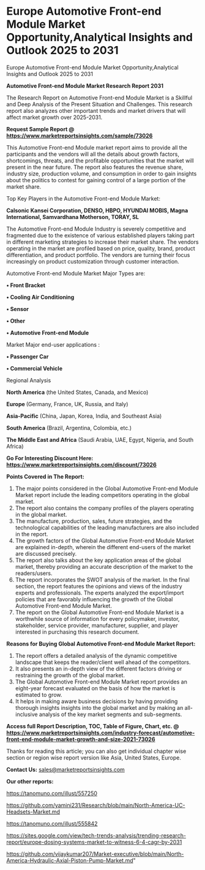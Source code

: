 # Europe Automotive Front-end Module Market Opportunity,Analytical Insights and Outlook 2025 to 2031
Europe Automotive Front-end Module Market Opportunity,Analytical Insights and Outlook 2025 to 2031

<strong>Automotive Front-end Module Market Research Report 2031</strong>

The Research Report on Automotive Front-end Module Market is a Skillful and Deep Analysis of the Present Situation and Challenges. This research report also analyzes other important trends and market drivers that will affect market growth over 2025-2031.

<strong>Request Sample Report @ <a href=https://www.marketreportsinsights.com/sample/73026>https://www.marketreportsinsights.com/sample/73026</a></strong>

This Automotive Front-end Module market report aims to provide all the participants and the vendors will all the details about growth factors, shortcomings, threats, and the profitable opportunities that the market will present in the near future. The report also features the revenue share, industry size, production volume, and consumption in order to gain insights about the politics to contest for gaining control of a large portion of the market share.

Top Key Players in the Automotive Front-end Module Market:

<strong>Calsonic Kansei Corporation, DENSO, HBPO, HYUNDAI MOBIS, Magna International, Samvardhana Motherson, TORAY, SL</strong>

The Automotive Front-end Module Industry is severely competitive and fragmented due to the existence of various established players taking part in different marketing strategies to increase their market share. The vendors operating in the market are profiled based on price, quality, brand, product differentiation, and product portfolio. The vendors are turning their focus increasingly on product customization through customer interaction.

Automotive Front-end Module Market Major Types are:

<strong>• Front Bracket

• Cooling Air Conditioning

• Sensor

• Other

• Automotive Front-end Module</strong>

Market Major end-user applications :

<strong>• Passenger Car

• Commercial Vehicle</strong>

Regional Analysis

</u><strong><b>North America</b></strong> (the United States, Canada, and Mexico)

<strong><b>Europe </b></strong>(Germany, France, UK, Russia, and Italy)

<strong><b>Asia-Pacific</b></strong> (China, Japan, Korea, India, and Southeast Asia)

<strong><b>South America</b></strong> (Brazil, Argentina, Colombia, etc.)

<strong><b>The Middle East and Africa</b></strong> (Saudi Arabia, UAE, Egypt, Nigeria, and South Africa)

<strong>Go For Interesting Discount Here: <a href=https://www.marketreportsinsights.com/discount/73026>https://www.marketreportsinsights.com/discount/73026</a></strong>

<strong>Points Covered in The Report:</strong>
<ol>
  <li>The major points considered in the Global Automotive Front-end Module Market report include the leading competitors operating in the global market.</li>
  <li>The report also contains the company profiles of the players operating in the global market.</li>
  <li>The manufacture, production, sales, future strategies, and the technological capabilities of the leading manufacturers are also included in the report.</li>
  <li>The growth factors of the Global Automotive Front-end Module Market are explained in-depth, wherein the different end-users of the market are discussed precisely.</li>
  <li>The report also talks about the key application areas of the global market, thereby providing an accurate description of the market to the readers/users.</li>
  <li>The report incorporates the SWOT analysis of the market. In the final section, the report features the opinions and views of the industry experts and professionals. The experts analyzed the export/import policies that are favorably influencing the growth of the Global Automotive Front-end Module Market.</li>
  <li>The report on the Global Automotive Front-end Module Market is a worthwhile source of information for every policymaker, investor, stakeholder, service provider, manufacturer, supplier, and player interested in purchasing this research document.</li>
</ol>
<strong>Reasons for Buying Global Automotive Front-end Module Market Report:</strong>

<ol>
  <li>The report offers a detailed analysis of the dynamic competitive landscape that keeps the reader/client well ahead of the competitors.</li>
  <li>It also presents an in-depth view of the different factors driving or restraining the growth of the global market.</li>
  <li>The Global Automotive Front-end Module Market report provides an eight-year forecast evaluated on the basis of how the market is estimated to grow.</li>
  <li>It helps in making aware business decisions by having providing thorough insights insights into the global market and by making an all-inclusive analysis of the key market segments and sub-segments.</li>
</ol>
<strong>Access full Report Description, TOC, Table of Figure, Chart, etc. @ <a href=https://www.marketreportsinsights.com/industry-forecast/automotive-front-end-module-market-growth-and-size-2021-73026>https://www.marketreportsinsights.com/industry-forecast/automotive-front-end-module-market-growth-and-size-2021-73026</a></strong>


Thanks for reading this article; you can also get individual chapter wise section or region wise report version like Asia, United States, Europe.

<strong>Contact Us:</strong>
sales@marketreportsinsights.com

<strong>Our other reports:</strong>

<a href=https://tanomuno.com/illust/557250>https://tanomuno.com/illust/557250</a>

<a href=https://github.com/yamini231/Research/blob/main/North-America-UC-Headsets-Market.md>https://github.com/yamini231/Research/blob/main/North-America-UC-Headsets-Market.md</a>

<a href=https://tanomuno.com/illust/555842>https://tanomuno.com/illust/555842</a>

<a href=https://sites.google.com/view/tech-trends-analysis/trending-research-report/europe-dosing-systems-market-to-witness-6-4-cagr-by-2031>https://sites.google.com/view/tech-trends-analysis/trending-research-report/europe-dosing-systems-market-to-witness-6-4-cagr-by-2031</a>

<a href=https://github.com/vijaykumar207/Market-executive/blob/main/North-America-Hydraulic-Axial-Piston-Pump-Market.md>https://github.com/vijaykumar207/Market-executive/blob/main/North-America-Hydraulic-Axial-Piston-Pump-Market.md</a>"
